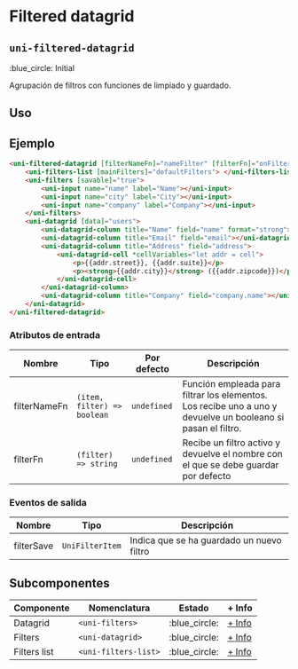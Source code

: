 Filtered datagrid
===================
`uni-filtered-datagrid`
---
:blue_circle: Initial

Agrupación de filtros con funciones de limpiado y guardado.

## Uso

## Ejemplo

```html
<uni-filtered-datagrid [filterNameFn]="nameFilter" [filterFn]="onFilter">
    <uni-filters-list [mainFilters]="defaultFilters"> </uni-filters-list>
    <uni-filters [savable]="true">
        <uni-input name="name" label="Name"></uni-input>
        <uni-input name="city" label="City"></uni-input>
        <uni-input name="company" label="Company"></uni-input>
    </uni-filters>
    <uni-datagrid [data]="users">
        <uni-datagrid-column title="Name" field="name" format="strong"></uni-datagrid-column>
        <uni-datagrid-column title="Email" field="email"></uni-datagrid-column>
        <uni-datagrid-column title="Address" field="address">
            <uni-datagrid-cell *cellVariables="let addr = cell">
                <p>{{addr.street}}, {{addr.suite}}</p>
                <p><strong>{{addr.city}}</strong> ({{addr.zipcode}})</p>
            </uni-datagrid-cell>
        </uni-datagrid-column>
        <uni-datagrid-column title="Company" field="company.name"></uni-datagrid-column>
    </uni-datagrid>
</uni-filtered-datagrid>

```

### Atributos de entrada

| Nombre        | Tipo                        | Por defecto | Descripción 
| ------------- | --------------------------- | ----------- | -----------
| filterNameFn  | `(item, filter) => boolean` | `undefined` | Función empleada para filtrar los elementos. Los recibe uno a uno y devuelve un booleano si pasan el filtro.
| filterFn      | `(filter) => string`        | `undefined` | Recibe un filtro activo y devuelve el nombre con el que se debe guardar por defecto

### Eventos de salida

| Nombre       | Tipo            | Descripción
| ------------ | --------------- | -----------
| filterSave   | `UniFilterItem` | Indica que se ha guardado un nuevo filtro

## Subcomponentes

| Componente          | Nomenclatura         | Estado         | + Info 
| ------------------- | -------------------- | -------------- | -------
| Datagrid            | `<uni-filters>`      | :blue_circle:  | [+ Info](../../ui/datagrid)
| Filters             | `<uni-datagrid>`     | :blue_circle:  | [+ Info](../../ui/filters)
| Filters list        | `<uni-filters-list>` | :blue_circle:  | [+ Info](../../ui/filters-list)
